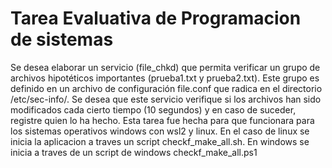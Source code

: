 # Tarea Evaluativa de Programacion de sistemas

 
 Se desea elaborar un servicio (file_chkd) que permita verificar un grupo de archivos
 hipotéticos importantes (prueba1.txt y prueba2.txt). Este grupo es definido en un archivo de configuración
 file.conf que radica en el directorio /etc/sec-info/. Se desea que este servicio verifique si los archivos han sido
 modificados cada cierto tiempo (10 segundos) y en caso de suceder, registre quien lo ha hecho. Esta tarea fue hecha 
 para que funcionara para los sistemas operativos windows con wsl2 y linux. En el caso de linux se inicia la aplicacion 
 a traves un script checkf_make_all.sh. En windows se inicia a traves de un script de windows checkf_make_all.ps1
